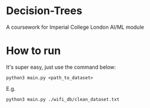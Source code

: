 # Decision-Trees
A coursework for Imperial College London AI/ML module

# How to run
It's super easy, just use the command below:
```
python3 main.py <path_to_dataset>
```
E.g.
```
python3 main.py ./wifi_db/clean_dataset.txt
```